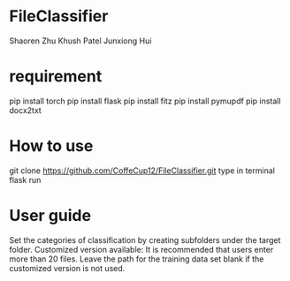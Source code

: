 # FileClassifier

Shaoren Zhu
Khush Patel
Junxiong Hui

# requirement 
pip install torch
pip install flask
pip install fitz
pip install pymupdf
pip install docx2txt

# How to use
git clone https://github.com/CoffeCup12/FileClassifier.git
type in terminal 
flask run

# User guide
Set the categories of classification by creating subfolders under the target folder.
Customized version available:
It is recommended that users enter more than 20 files.
Leave the path for the training data set blank if the customized version is not used.

